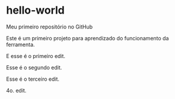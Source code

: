 # hello-world
Meu primeiro repositório no GitHub

Este é um primeiro projeto para aprendizado do funcionamento da ferramenta.

E esse é o primeiro edit.

Esse é o segundo edit.

Esse é o terceiro edit.

4o. edit.